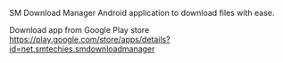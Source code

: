 SM Download Manager
Android application to download files with ease.

Download app from Google Play store
https://play.google.com/store/apps/details?id=net.smtechies.smdownloadmanager


